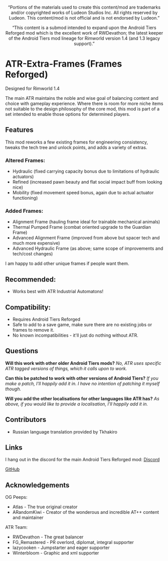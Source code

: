 <p align="center">
	“Portions of the materials used to create this content/mod are trademarks and/or copyrighted works of Ludeon Studios Inc. All rights reserved by Ludeon. This content/mod is not official and is not endorsed by Ludeon.”
</p>
<p align="center">
	“This content is a submod intended to expand upon the Android Tiers Reforged mod which is the excellent work of RWDevathon; the latest keeper of the Android Tiers mod lineage for Rimworld version 1.4 (and 1.3 legacy support).”
</p>

# ATR-Extra-Frames (Frames Reforged)
Designed for Rimworld 1.4

The main ATR maintains the noble and wise goal of balancing content and choice with gameplay experience.
Where there is room for more niche items not suitable to the design philosophy of the core mod, this mod is part of a set intended to enable those options for determined players.

## Features
This mod reworks a few existing frames for engineering consistency, tweaks the tech tree and unlock points, and adds a variety of extras.

### Altered Frames:
* Hydraulic (fixed carrying capacity bonus due to limitations of hydraulic actuators)
* Refined (increased pawn beauty and flat social impact buff from looking nice)
* Mobility (fixed movement speed bonus, again due to actual actuator functioning)

### Added Frames:
* Alignment Frame (hauling frame ideal for trainable mechanical animals)
* Thermal Pumped Frame (combat oriented upgrade to the Guardian Frame)
* Advanced Alignment Frame (improved from above but spacer tech and much more expensive)
* Advanced Hydraulic Frame (as above; same scope of improvements and tech/cost changes)

I am happy to add other unique frames if people want them.

## Recommended:
* Works best with ATR Industrial Automatons!

## Compatibility:
* Requires Android Tiers Reforged
* Safe to add to a save game, make sure there are no existing jobs or frames to remove it.
* No known incompatibilities - it'll just do nothing without ATR.

## Questions
**Will this work with other older Android Tiers mods?**
*No, ATR uses specific ATR tagged versions of things, which it calls upon to work.*

**Can this be patched to work with other versions of Android Tiers?**
*If you make a patch, I'll happily add it in. I have no intention of patching it myself though.*

**Will you add the other localisations for other languages like ATR has?**
*As above, if you would like to provide a localisation, I'll happily add it in.*

## Contributors
* Russian language translation provided by Tkhakiro

## Links
I hang out in the discord for the main Android Tiers Reforged mod:
[Discord](https://discord.gg/udNCpbkABT)

[GitHub](https://github.com/MasterOfGrey/ATR-Extra-Frames)

## Acknowledgements
OG Peeps:
* Atlas - The true original creator
* ARandomKiwi - Creator of the wonderous and incredible AT++ content and maintainer

ATR Team:
* RWDevathon - The great balancer
* FG_Remastered - PR overlord, diplomat, integral supporter
* lazycooken - Jumpstarter and eager supporter
* Winterbloom - Graphic and xml supporter
